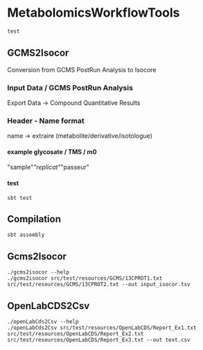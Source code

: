 # MetabolomicsWorkflowTools


```sbt
test
```

## GCMS2Isocor

Conversion from GCMS PostRun Analysis to Isocore

### Input Data / GCMS PostRun Analysis

Export Data -> Compound Quantitative Results

### Header - Name format

name -> extraire (metabolite/derivative/isotologue)  
#### example glycosate / TMS / m0
"sample"_"replicat"_"passeur"


#### test

``` 
sbt test
```
## Compilation

``` 
sbt assembly
```

## Gcms2Isocor

``` 
./gcms2isocor --help
./gcms2isocor src/test/resources/GCMS/13CPROT1.txt src/test/resources/GCMS/13CPROT2.txt --out input_isocor.tsv
```

## OpenLabCDS2Csv

```
./openLabCds2Csv --help
./openLabCds2Csv src/test/resources/OpenLabCDS/Report_Ex1.txt src/test/resources/OpenLabCDS/Report_Ex2.txt src/test/resources/OpenLabCDS/Report_Ex3.txt --out text.csv
```
